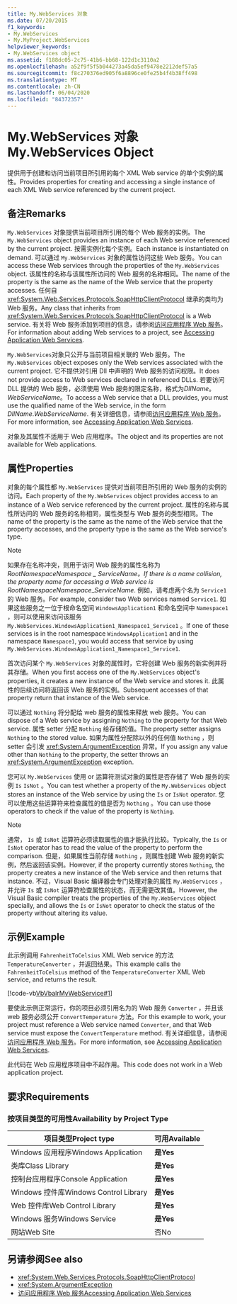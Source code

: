 ```yaml
---
title: My.WebServices 对象
ms.date: 07/20/2015
f1_keywords:
- My.WebServices
- My.MyProject.WebServices
helpviewer_keywords:
- My.WebServices object
ms.assetid: f188dc05-2c75-41b6-bb68-122d1c3110a2
ms.openlocfilehash: a52f9f5f5b044273a45da5ef9478e2212def57a5
ms.sourcegitcommit: f8c270376ed905f6a8896ce0fe25b4f4b38ff498
ms.translationtype: MT
ms.contentlocale: zh-CN
ms.lasthandoff: 06/04/2020
ms.locfileid: "84372357"
---
```

# <a name="mywebservices-object"></a><span data-ttu-id="2241e-102">My.WebServices 对象</span><span class="sxs-lookup"><span data-stu-id="2241e-102">My.WebServices Object</span></span>
<span data-ttu-id="2241e-103">提供用于创建和访问当前项目所引用的每个 XML Web service 的单个实例的属性。</span><span class="sxs-lookup"><span data-stu-id="2241e-103">Provides properties for creating and accessing a single instance of each XML Web service referenced by the current project.</span></span>  
  
## <a name="remarks"></a><span data-ttu-id="2241e-104">备注</span><span class="sxs-lookup"><span data-stu-id="2241e-104">Remarks</span></span>  
 <span data-ttu-id="2241e-105">`My.WebServices` 对象提供当前项目所引用的每个 Web 服务的实例。</span><span class="sxs-lookup"><span data-stu-id="2241e-105">The `My.WebServices` object provides an instance of each Web service referenced by the current project.</span></span> <span data-ttu-id="2241e-106">按需实例化每个实例。</span><span class="sxs-lookup"><span data-stu-id="2241e-106">Each instance is instantiated on demand.</span></span> <span data-ttu-id="2241e-107">可以通过 `My.WebServices` 对象的属性访问这些 Web 服务。</span><span class="sxs-lookup"><span data-stu-id="2241e-107">You can access these Web services through the properties of the `My.WebServices` object.</span></span> <span data-ttu-id="2241e-108">该属性的名称与该属性所访问的 Web 服务的名称相同。</span><span class="sxs-lookup"><span data-stu-id="2241e-108">The name of the property is the same as the name of the Web service that the property accesses.</span></span> <span data-ttu-id="2241e-109">任何自 <xref:System.Web.Services.Protocols.SoapHttpClientProtocol> 继承的类均为 Web 服务。</span><span class="sxs-lookup"><span data-stu-id="2241e-109">Any class that inherits from <xref:System.Web.Services.Protocols.SoapHttpClientProtocol> is a Web service.</span></span> <span data-ttu-id="2241e-110">有关将 Web 服务添加到项目的信息，请参阅[访问应用程序 Web 服务](../../developing-apps/programming/accessing-application-web-services.md)。</span><span class="sxs-lookup"><span data-stu-id="2241e-110">For information about adding Web services to a project, see [Accessing Application Web Services](../../developing-apps/programming/accessing-application-web-services.md).</span></span>  
  
 <span data-ttu-id="2241e-111">`My.WebServices`对象只公开与当前项目相关联的 Web 服务。</span><span class="sxs-lookup"><span data-stu-id="2241e-111">The `My.WebServices` object exposes only the Web services associated with the current project.</span></span> <span data-ttu-id="2241e-112">它不提供对引用 Dll 中声明的 Web 服务的访问权限。</span><span class="sxs-lookup"><span data-stu-id="2241e-112">It does not provide access to Web services declared in referenced DLLs.</span></span> <span data-ttu-id="2241e-113">若要访问 DLL 提供的 Web 服务，必须使用 Web 服务的限定名称，格式为*DllName*。*WebServiceName*。</span><span class="sxs-lookup"><span data-stu-id="2241e-113">To access a Web service that a DLL provides, you must use the qualified name of the Web service, in the form *DllName*.*WebServiceName*.</span></span> <span data-ttu-id="2241e-114">有关详细信息，请参阅[访问应用程序 Web 服务](../../developing-apps/programming/accessing-application-web-services.md)。</span><span class="sxs-lookup"><span data-stu-id="2241e-114">For more information, see [Accessing Application Web Services](../../developing-apps/programming/accessing-application-web-services.md).</span></span>  
  
 <span data-ttu-id="2241e-115">对象及其属性不适用于 Web 应用程序。</span><span class="sxs-lookup"><span data-stu-id="2241e-115">The object and its properties are not available for Web applications.</span></span>  
  
## <a name="properties"></a><span data-ttu-id="2241e-116">属性</span><span class="sxs-lookup"><span data-stu-id="2241e-116">Properties</span></span>  
 <span data-ttu-id="2241e-117">对象的每个属性都 `My.WebServices` 提供对当前项目所引用的 Web 服务的实例的访问。</span><span class="sxs-lookup"><span data-stu-id="2241e-117">Each property of the `My.WebServices` object provides access to an instance of a Web service referenced by the current project.</span></span> <span data-ttu-id="2241e-118">属性的名称与属性所访问的 Web 服务的名称相同，属性类型与 Web 服务的类型相同。</span><span class="sxs-lookup"><span data-stu-id="2241e-118">The name of the property is the same as the name of the Web service that the property accesses, and the property type is the same as the Web service's type.</span></span>  
  
> [!NOTE]
> <span data-ttu-id="2241e-119">如果存在名称冲突，则用于访问 Web 服务的属性名称为*RootNamespace*_*Namespace* \_ *ServiceName*。</span><span class="sxs-lookup"><span data-stu-id="2241e-119">If there is a name collision, the property name for accessing a Web service is *RootNamespace*_*Namespace*\_*ServiceName*.</span></span> <span data-ttu-id="2241e-120">例如，请考虑两个名为 `Service1` 的 Web 服务。</span><span class="sxs-lookup"><span data-stu-id="2241e-120">For example, consider two Web services named `Service1`.</span></span> <span data-ttu-id="2241e-121">如果这些服务之一位于根命名空间 `WindowsApplication1` 和命名空间中 `Namespace1` ，则可以使用来访问该服务 `My.WebServices.WindowsApplication1_Namespace1_Service1` 。</span><span class="sxs-lookup"><span data-stu-id="2241e-121">If one of these services is in the root namespace `WindowsApplication1` and in the namespace `Namespace1`, you would access that service by using `My.WebServices.WindowsApplication1_Namespace1_Service1`.</span></span>  
  
 <span data-ttu-id="2241e-122">首次访问某个 `My.WebServices` 对象的属性时，它将创建 Web 服务的新实例并将其存储。</span><span class="sxs-lookup"><span data-stu-id="2241e-122">When you first access one of the `My.WebServices` object's properties, it creates a new instance of the Web service and stores it.</span></span> <span data-ttu-id="2241e-123">此属性的后续访问将返回该 Web 服务的实例。</span><span class="sxs-lookup"><span data-stu-id="2241e-123">Subsequent accesses of that property return that instance of the Web service.</span></span>  
  
 <span data-ttu-id="2241e-124">可以通过 `Nothing` 将分配给 web 服务的属性来释放 web 服务。</span><span class="sxs-lookup"><span data-stu-id="2241e-124">You can dispose of a Web service by assigning `Nothing` to the property for that Web service.</span></span> <span data-ttu-id="2241e-125">属性 setter 分配 `Nothing` 给存储的值。</span><span class="sxs-lookup"><span data-stu-id="2241e-125">The property setter assigns `Nothing` to the stored value.</span></span> <span data-ttu-id="2241e-126">如果为属性分配除以外的任何值 `Nothing` ，则 setter 会引发 <xref:System.ArgumentException> 异常。</span><span class="sxs-lookup"><span data-stu-id="2241e-126">If you assign any value other than `Nothing` to the property, the setter throws an <xref:System.ArgumentException> exception.</span></span>  
  
 <span data-ttu-id="2241e-127">您可以 `My.WebServices` 使用 or 运算符测试对象的属性是否存储了 Web 服务的实例 `Is` `IsNot` 。</span><span class="sxs-lookup"><span data-stu-id="2241e-127">You can test whether a property of the `My.WebServices` object stores an instance of the Web service by using the `Is` or `IsNot` operator.</span></span> <span data-ttu-id="2241e-128">您可以使用这些运算符来检查属性的值是否为 `Nothing` 。</span><span class="sxs-lookup"><span data-stu-id="2241e-128">You can use those operators to check if the value of the property is `Nothing`.</span></span>  
  
> [!NOTE]
> <span data-ttu-id="2241e-129">通常， `Is` 或 `IsNot` 运算符必须读取属性的值才能执行比较。</span><span class="sxs-lookup"><span data-stu-id="2241e-129">Typically, the `Is` or `IsNot` operator has to read the value of the property to perform the comparison.</span></span> <span data-ttu-id="2241e-130">但是，如果属性当前存储 `Nothing` ，则属性创建 Web 服务的新实例，然后返回该实例。</span><span class="sxs-lookup"><span data-stu-id="2241e-130">However, if the property currently stores `Nothing`, the property creates a new instance of the Web service and then returns that instance.</span></span> <span data-ttu-id="2241e-131">不过，Visual Basic 编译器会专门处理对象的属性 `My.WebServices` ，并允许 `Is` 或 `IsNot` 运算符检查属性的状态，而无需更改其值。</span><span class="sxs-lookup"><span data-stu-id="2241e-131">However, the Visual Basic compiler treats the properties of the `My.WebServices` object specially, and allows the `Is` or `IsNot` operator to check the status of the property without altering its value.</span></span>  
  
## <a name="example"></a><span data-ttu-id="2241e-132">示例</span><span class="sxs-lookup"><span data-stu-id="2241e-132">Example</span></span>  
 <span data-ttu-id="2241e-133">此示例调用 `FahrenheitToCelsius` XML Web service 的方法 `TemperatureConverter` ，并返回结果。</span><span class="sxs-lookup"><span data-stu-id="2241e-133">This example calls the `FahrenheitToCelsius` method of the `TemperatureConverter` XML Web service, and returns the result.</span></span>  
  
 [!code-vb[VbVbalrMyWebService#1](~/samples/snippets/visualbasic/VS_Snippets_VBCSharp/VbVbalrMyWebService/VB/Form1.vb#1)]  
  
 <span data-ttu-id="2241e-134">要使此示例正常运行，你的项目必须引用名为的 Web 服务 `Converter` ，并且该 web 服务必须公开 `ConvertTemperature` 方法。</span><span class="sxs-lookup"><span data-stu-id="2241e-134">For this example to work, your project must reference a Web service named `Converter`, and that Web service must expose the `ConvertTemperature` method.</span></span> <span data-ttu-id="2241e-135">有关详细信息，请参阅[访问应用程序 Web 服务](../../developing-apps/programming/accessing-application-web-services.md)。</span><span class="sxs-lookup"><span data-stu-id="2241e-135">For more information, see [Accessing Application Web Services](../../developing-apps/programming/accessing-application-web-services.md).</span></span>  
  
 <span data-ttu-id="2241e-136">此代码在 Web 应用程序项目中不起作用。</span><span class="sxs-lookup"><span data-stu-id="2241e-136">This code does not work in a Web application project.</span></span>  
  
## <a name="requirements"></a><span data-ttu-id="2241e-137">要求</span><span class="sxs-lookup"><span data-stu-id="2241e-137">Requirements</span></span>  
  
### <a name="availability-by-project-type"></a><span data-ttu-id="2241e-138">按项目类型的可用性</span><span class="sxs-lookup"><span data-stu-id="2241e-138">Availability by Project Type</span></span>  
  
|<span data-ttu-id="2241e-139">项目类型</span><span class="sxs-lookup"><span data-stu-id="2241e-139">Project type</span></span>|<span data-ttu-id="2241e-140">可用</span><span class="sxs-lookup"><span data-stu-id="2241e-140">Available</span></span>|  
|---|---|  
|<span data-ttu-id="2241e-141">Windows 应用程序</span><span class="sxs-lookup"><span data-stu-id="2241e-141">Windows Application</span></span>|<span data-ttu-id="2241e-142">**是**</span><span class="sxs-lookup"><span data-stu-id="2241e-142">**Yes**</span></span>|  
|<span data-ttu-id="2241e-143">类库</span><span class="sxs-lookup"><span data-stu-id="2241e-143">Class Library</span></span>|<span data-ttu-id="2241e-144">**是**</span><span class="sxs-lookup"><span data-stu-id="2241e-144">**Yes**</span></span>|  
|<span data-ttu-id="2241e-145">控制台应用程序</span><span class="sxs-lookup"><span data-stu-id="2241e-145">Console Application</span></span>|<span data-ttu-id="2241e-146">**是**</span><span class="sxs-lookup"><span data-stu-id="2241e-146">**Yes**</span></span>|  
|<span data-ttu-id="2241e-147">Windows 控件库</span><span class="sxs-lookup"><span data-stu-id="2241e-147">Windows Control Library</span></span>|<span data-ttu-id="2241e-148">**是**</span><span class="sxs-lookup"><span data-stu-id="2241e-148">**Yes**</span></span>|  
|<span data-ttu-id="2241e-149">Web 控件库</span><span class="sxs-lookup"><span data-stu-id="2241e-149">Web Control Library</span></span>|<span data-ttu-id="2241e-150">**是**</span><span class="sxs-lookup"><span data-stu-id="2241e-150">**Yes**</span></span>|  
|<span data-ttu-id="2241e-151">Windows 服务</span><span class="sxs-lookup"><span data-stu-id="2241e-151">Windows Service</span></span>|<span data-ttu-id="2241e-152">**是**</span><span class="sxs-lookup"><span data-stu-id="2241e-152">**Yes**</span></span>|  
|<span data-ttu-id="2241e-153">网站</span><span class="sxs-lookup"><span data-stu-id="2241e-153">Web Site</span></span>|<span data-ttu-id="2241e-154">否</span><span class="sxs-lookup"><span data-stu-id="2241e-154">No</span></span>|  
  
## <a name="see-also"></a><span data-ttu-id="2241e-155">另请参阅</span><span class="sxs-lookup"><span data-stu-id="2241e-155">See also</span></span>

- <xref:System.Web.Services.Protocols.SoapHttpClientProtocol>
- <xref:System.ArgumentException>
- [<span data-ttu-id="2241e-156">访问应用程序 Web 服务</span><span class="sxs-lookup"><span data-stu-id="2241e-156">Accessing Application Web Services</span></span>](../../developing-apps/programming/accessing-application-web-services.md)
